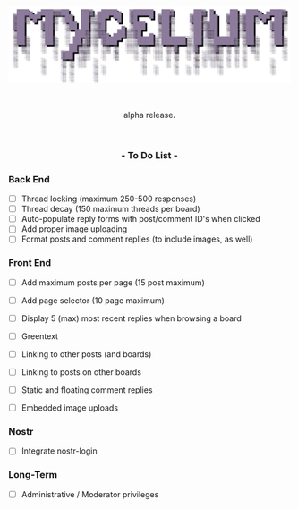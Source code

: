 <p align="center">
  <img src="/static/images/logo.png" />
</p>

<br>
<p align="center">alpha release.</p>
<br>

### <p align="center">- To Do List -</p>

### Back End
- [ ] Thread locking (maximum 250-500 responses)
- [ ] Thread decay (150 maximum threads per board)
- [ ] Auto-populate reply forms with post/comment ID's when clicked
- [ ] Add proper image uploading
- [ ] Format posts and comment replies (to include images, as well)

### Front End
- [ ] Add maximum posts per page (15 post maximum)
- [ ] Add page selector (10 page maximum)
- [ ] Display 5 (max) most recent replies when browsing a board
- [ ] Greentext
- [ ] Linking to other posts (and boards)
- [ ] Linking to posts on other boards
- [ ] Static and floating comment replies
- [ ] Embedded image uploads


### Nostr
- [ ] Integrate nostr-login

### Long-Term
- [ ] Administrative / Moderator privileges
